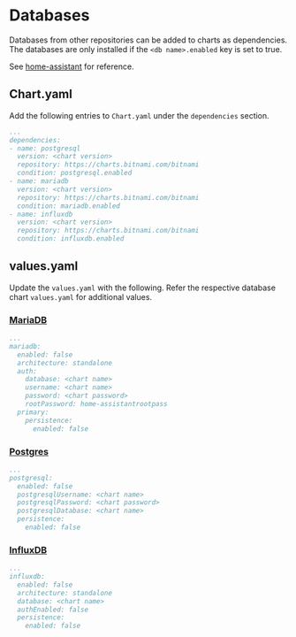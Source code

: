 # Databases

Databases from other repositories can be added to charts as dependencies. The
databases are only installed if the `<db name>.enabled` key is set to true.

See [home-assistant][home-assistant] for reference.

## Chart.yaml

Add the following entries to `Chart.yaml` under the `dependencies` section.

```yaml
...
dependencies:
- name: postgresql
  version: <chart version>
  repository: https://charts.bitnami.com/bitnami
  condition: postgresql.enabled
- name: mariadb
  version: <chart version>
  repository: https://charts.bitnami.com/bitnami
  condition: mariadb.enabled
- name: influxdb
  version: <chart version>
  repository: https://charts.bitnami.com/bitnami
  condition: influxdb.enabled
```

## values.yaml

Update the `values.yaml` with the following. Refer the respective database
chart `values.yaml` for additional values.

### [MariaDB](https://github.com/bitnami/charts/tree/master/bitnami/mariadb)

```yaml
...
mariadb:
  enabled: false
  architecture: standalone
  auth:
    database: <chart name>
    username: <chart name>
    password: <chart password>
    rootPassword: home-assistantrootpass
  primary:
    persistence:
      enabled: false
```

### [Postgres](https://github.com/bitnami/charts/tree/master/bitnami/postgresql)

```yaml
...
postgresql:
  enabled: false
  postgresqlUsername: <chart name>
  postgresqlPassword: <chart password>
  postgresqlDatabase: <chart name>
  persistence:
    enabled: false
```

### [InfluxDB](https://github.com/bitnami/charts/tree/master/bitnami/influxdb)

```yaml
...
influxdb:
  enabled: false
  architecture: standalone
  database: <chart name>
  authEnabled: false
  persistence:
    enabled: false
```

[home-assistant]: https://github.com/k8s-at-spiti/charts/tree/master/charts/stable/home-assistant
